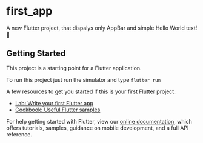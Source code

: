 # first_app

A new Flutter project, that dispalys only AppBar and simple Hello World text!🥳

## Getting Started

This project is a starting point for a Flutter application.

To run this project just run the simulator and type ```flutter run```

A few resources to get you started if this is your first Flutter project:

- [Lab: Write your first Flutter app](https://flutter.dev/docs/get-started/codelab)
- [Cookbook: Useful Flutter samples](https://flutter.dev/docs/cookbook)

For help getting started with Flutter, view our
[online documentation](https://flutter.dev/docs), which offers tutorials,
samples, guidance on mobile development, and a full API reference.
